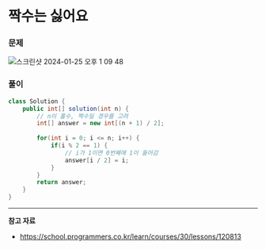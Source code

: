# 짝수는 싫어요

### 문제

![스크린샷 2024-01-25 오후 1 09 48](https://github.com/Heo-y-y/development-blog/assets/112863029/11b2ed1a-1254-4e66-a62c-3c4310a87889)

### 풀이

```java
class Solution {
    public int[] solution(int n) {
        // n이 홀수, 짝수일 경우를 고려
        int[] answer = new int[(n + 1) / 2];
        
        for(int i = 0; i <= n; i++) {
            if(i % 2 == 1) {
                // i가 1이면 0번째에 1이 들어감
                answer[i / 2] = i;
            } 
        }
        return answer;
    }
}
```

---

**참고 자료**

- <https://school.programmers.co.kr/learn/courses/30/lessons/120813>
